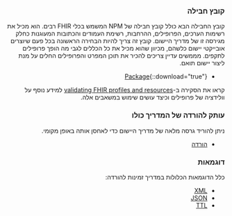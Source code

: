 <div dir="rtl" markdown="1">

### קובץ חבילה

קובץ החבילה הבא כולל קובץ חבילה של NPM המשמש בכלי FHIR רבים.
הוא מכיל את רשימות הערכים, הפרופילים, ההרחבות, רשימת העמודים והכתובות המעוגנות כחלק מגירסה זו של מדריך היישום. קובץ זה צריך להיות הבחירה הראשונה בכל פעם שיוצרים אובייקטי יישום כלשהם, מכיוון שהוא מכיל את כל הכללים לגבי מה הופך פרופילים לתקפים. מממשים עדיין צריכים להכיר את תוכן המפרט והפרופילים החלים על מנת ליצור יישום תואם.

- [Package](package.tgz){::download="true"}

 קראו את הסקירה ב-[validating FHIR profiles and resources](http://hl7.org/fhir/R4/validation.html) למידע נוסף על וולידציה של פרופילים וכיצד עושים שימוש במשאבים אלה.


### עותק להורדה של המדריך כולו

ניתן להוריד גרסה מלאה של מדריך היישום כדי לאחסן אותה באופן מקומי.


- [הורדה](full-ig.zip)


### דוגמאות

כלל הדוגמאות הכלולות במדריך זמינות להורדה: 

- [XML](examples.xml.zip)
- [JSON](examples.json.zip)
- [TTL](examples.ttl.zip)

 </div>